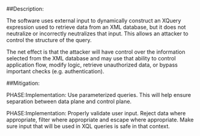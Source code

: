 ##Description:

The software uses external input to dynamically construct an XQuery expression used to retrieve data from an XML database, but it does not neutralize or incorrectly neutralizes that input. This allows an attacker to control the structure of the query.

The net effect is that the attacker will have control over the information selected from the XML database and may use that ability to control application flow, modify logic, retrieve unauthorized data, or bypass important checks (e.g. authentication).

##Mitigation:


PHASE:Implementation:
Use parameterized queries. This will help ensure separation between data plane and control plane.

PHASE:Implementation:
Properly validate user input. Reject data where appropriate, filter where appropriate and escape where appropriate. Make sure input that will be used in XQL queries is safe in that context.

